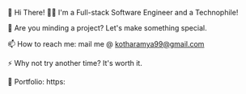 👋 Hi There!
👨‍💻 I'm a Full-stack Software Engineer and a Technophile!

👯 Are you minding a project? Let's make something special.

📫 How to reach me: mail me @ kotharamya99@gmail.com

⚡ Why not try another time? It's worth it.

🧿 Portfolio: https:

